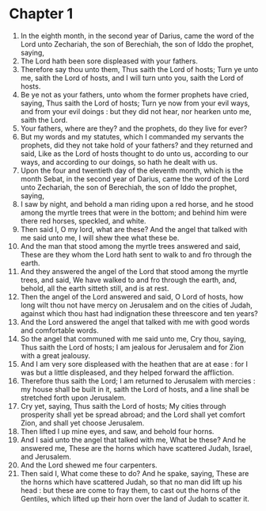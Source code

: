 # Chapter 1

1. In the eighth month, in the second year of Darius, came the word of the Lord unto Zechariah, the son of Berechiah, the son of Iddo the prophet, saying,
2. The Lord hath been sore displeased with your fathers.
3. Therefore say thou unto them, Thus saith the Lord of hosts; Turn ye unto me, saith the Lord of hosts, and I will turn unto you, saith the Lord of hosts.
4. Be ye not as your fathers, unto whom the former prophets have cried, saying, Thus saith the Lord of hosts; Turn ye now from your evil ways, and from your evil doings : but they did not hear, nor hearken unto me, saith the Lord.
5. Your fathers, where are they? and the prophets, do they live for ever?
6. But my words and my statutes, which I commanded my servants the prophets, did they not take hold of your fathers? and they returned and said, Like as the Lord of hosts thought to do unto us, according to our ways, and according to our doings, so hath he dealt with us.
7. Upon the four and twentieth day of the eleventh month, which is the month Sebat, in the second year of Darius, came the word of the Lord unto Zechariah, the son of Berechiah, the son of Iddo the prophet, saying,
8. I saw by night, and behold a man riding upon a red horse, and he stood among the myrtle trees that were in the bottom; and behind him were there red horses, speckled, and white.
9. Then said I, O my lord, what are these? And the angel that talked with me said unto me, I will shew thee what these be.
10. And the man that stood among the myrtle trees answered and said, These are they whom the Lord hath sent to walk to and fro through the earth.
11. And they answered the angel of the Lord that stood among the myrtle trees, and said, We have walked to and fro through the earth, and, behold, all the earth sitteth still, and is at rest.
12. Then the angel of the Lord answered and said, O Lord of hosts, how long wilt thou not have mercy on Jerusalem and on the cities of Judah, against which thou hast had indignation these threescore and ten years?
13. And the Lord answered the angel that talked with me with good words and comfortable words.
14. So the angel that communed with me said unto me, Cry thou, saying, Thus saith the Lord of hosts; I am jealous for Jerusalem and for Zion with a great jealousy.
15. And I am very sore displeased with the heathen that are at ease : for I was but a little displeased, and they helped forward the affliction.
16. Therefore thus saith the Lord; I am returned to Jerusalem with mercies : my house shall be built in it, saith the Lord of hosts, and a line shall be stretched forth upon Jerusalem.
17. Cry yet, saying, Thus saith the Lord of hosts; My cities through prosperity shall yet be spread abroad; and the Lord shall yet comfort Zion, and shall yet choose Jerusalem.
18. Then lifted I up mine eyes, and saw, and behold four horns.
19. And I said unto the angel that talked with me, What be these? And he answered me, These are the horns which have scattered Judah, Israel, and Jerusalem.
20. And the Lord shewed me four carpenters.
21. Then said I, What come these to do? And he spake, saying, These are the horns which have scattered Judah, so that no man did lift up his head : but these are come to fray them, to cast out the horns of the Gentiles, which lifted up their horn over the land of Judah to scatter it.


